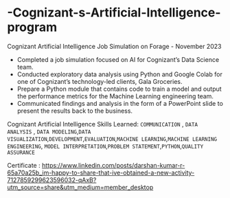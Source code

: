 # -Cognizant-s-Artificial-Intelligence-program


Cognizant Artificial Intelligence Job Simulation on Forage - November 2023


 * Completed a job simulation focused on AI for Cognizant’s Data Science team.
 * Conducted exploratory data analysis using Python and Google Colab for one of
   Cognizant’s technology-led clients, Gala Groceries.
 * Prepare a Python module that contains code to train a model and output the
   performance metrics for the Machine Learning engineering team.
 * Communicated findings and analysis in the form of a PowerPoint slide to
   present the results back to the business.

Cognizant Artificial Intelligence Skills Learned:   `COMMUNICATION` , `DATA ANALYSIS` , `DATA MODELING`,`DATA VISUALIZATION`,`DEVELOPMENT`,`EVALUATION`,`MACHINE LEARNING`,`MACHINE LEARNING ENGINEERING`,
`MODEL INTERPRETATION`,`PROBLEM STATEMENT`,`PYTHON`,`QUALITY ASSURANCE`

Certificate : https://www.linkedin.com/posts/darshan-kumar-r-65a70a25b_im-happy-to-share-that-ive-obtained-a-new-activity-7127859299623596032-qAxB?utm_source=share&utm_medium=member_desktop
